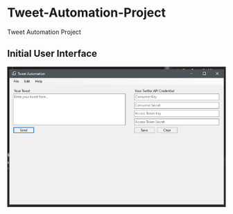# Tweet-Automation-Project
Tweet Automation Project

## Initial User Interface
![alt text](https://github.com/eiproject/Tweet-Automation-Project/blob/master/asset/screenshot/Screenshot%202021-09-08%20165413.png?raw=true)
